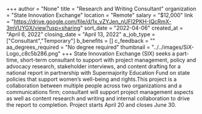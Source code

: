 +++
author = "None"
title = "Research and Writing Consultant"
organization = "State Innovation Exchange"
location = "Remote"
salary = "$12,000"
link = "https://drive.google.com/file/d/1x_yZYJen_nUFl2PKH-IQcRmX-3mVUYGX/view?usp=sharing"
sort_date = "2022-04-06"
created_at = "April 6, 2022"
closing_date = "April 13, 2022"
a_job_type = ["Consultant","Temporary"]
b_benefits = []
c_feedback = ""
aa_degrees_required = "No degree required"
thumbnail = "../../images/SiX-Logo_c8c5b286.png"
+++
State Innovation Exchange (SIX) seeks a part-time, short-term consultant to support with project management, policy and advocacy research, stakeholder interviews, and content drafting for a national report in partnership with Supermajority Education Fund on state policies that support women’s well-being and rights.This project is a collaboration between multiple people across two organizations and a communications firm; consultant will support project management aspects as well as content research and writing and internal collaboration to drive the report to completion. Project starts April 20 and closes June 30.